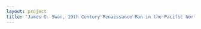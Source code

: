 ```yaml
--- 
layout: project 
title: "James G. Swan, 19th Century Renaissance Man in the Pacific Northwest: Papers, Journals, and Correspondence from 1833 - 1909" 
---
```



